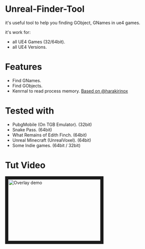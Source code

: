 # Unreal-Finder-Tool
it's useful tool to help you finding GObject, GNames in ue4 games.

it's work for:
  - all UE4 Games (32/64bit).
  - all UE4 Versions.

# Features
- Find GNames.
- Find GObjects.
- Kenrnal to read process memory. [Based on @harakirinox](https://www.unknowncheats.me/forum/anti-cheat-bypass/312791-bypaph-process-hackers-bypass-read-write-process-virtual-memory-kernel-mem.html)

# Tested with
- PubgMobile (On TGB Emulator). (32bit)
- Snake Pass. (64bit)
- What Remains of Edith Finch. (64bit)
- Unreal Minecraft (UnrealVoxel). (64bit)
- Some Indie games. (64bit / 32bit)

# Tut Video
<a href="https://www.youtube.com/watch?v=mc9plMorAlQ" target="_blank"><img src="https://img.youtube.com/vi/mc9plMorAlQ/0.jpg" alt="Overlay demo" width="300" height="200" border="10" /></a>
